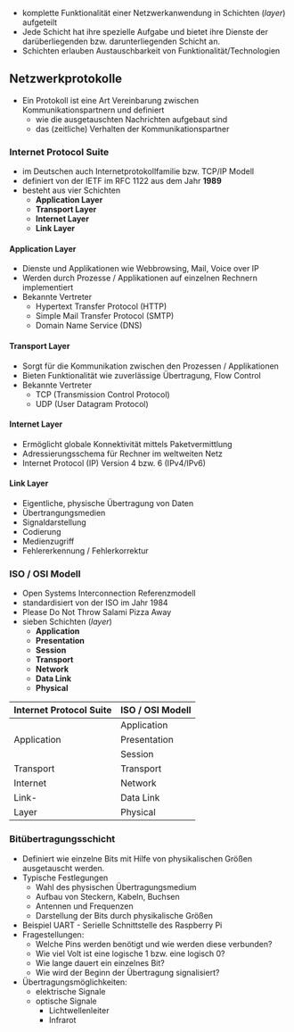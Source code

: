 - komplette Funktionalität einer Netzwerkanwendung in Schichten (*layer*) aufgeteilt
- Jede Schicht hat ihre spezielle Aufgabe und bietet ihre Dienste der darüberliegenden bzw. darunterliegenden Schicht an.
- Schichten erlauben Austauschbarkeit von Funktionalität/Technologien
## Netzwerkprotokolle
- Ein Protokoll ist eine Art Vereinbarung zwischen Kommunikationspartnern und definiert
	- wie die ausgetauschten Nachrichten aufgebaut sind
	- das (zeitliche) Verhalten der Kommunikationspartner
### Internet Protocol Suite
- im Deutschen auch Internetprotokollfamilie bzw. TCP/IP Modell
- definiert von der IETF im RFC 1122 aus dem Jahr **1989**
- besteht aus vier Schichten
	- **Application Layer**
	- **Transport Layer**
	- **Internet Layer**
	- **Link Layer**
#### Application Layer
- Dienste und Applikationen wie Webbrowsing, Mail, Voice over IP
- Werden durch Prozesse / Applikationen auf einzelnen Rechnern implementiert
- Bekannte Vertreter
	- Hypertext Transfer Protocol (HTTP)
	- Simple Mail Transfer Protocol (SMTP)
	- Domain Name Service (DNS)
#### Transport Layer
- Sorgt für die Kommunikation zwischen den Prozessen / Applikationen
- Bieten Funktionalität wie zuverlässige Übertragung, Flow Control
- Bekannte Vertreter
	- TCP (Transmission Control Protocol)
	- UDP (User Datagram Protocol)
#### Internet Layer
- Ermöglicht globale Konnektivität mittels Paketvermittlung
- Adressierungsschema für Rechner im weltweiten Netz
- Internet Protocol (IP) Version 4 bzw. 6 (IPv4/IPv6)
#### Link Layer
- Eigentliche, physische Übertragung von Daten
- Übertrangungsmedien
- Signaldarstellung
- Codierung
- Medienzugriff
- Fehlererkennung / Fehlerkorrektur
### ISO / OSI Modell
- Open Systems Interconnection Referenzmodell
- standardisiert von der ISO im Jahr 1984
- Please Do Not Throw Salami Pizza Away
- sieben Schichten (*layer*)
	- **Application**
	- **Presentation**
	- **Session**
	- **Transport**
	- **Network**
	- **Data Link**
	- **Physical**

| Internet Protocol Suite | ISO / OSI Modell |
| ----------------------- | ---------------- |
|                         | Application      |
| Application             | Presentation     |
|                         | Session          |
| Transport               | Transport        |
| Internet                | Network          |
| Link-                   | Data Link        |
| Layer                   | Physical         |
### Bitübertragungsschicht
- Definiert wie einzelne Bits mit Hilfe von physikalischen Größen ausgetauscht werden.
- Typische Festlegungen
	- Wahl des physischen Übertragungsmedium
	- Aufbau von Steckern, Kabeln, Buchsen
	- Antennen und Frequenzen
	- Darstellung der Bits durch physikalische Größen
- Beispiel UART - Serielle Schnittstelle des Raspberry Pi
- Fragestellungen:
	- Welche Pins werden benötigt und wie werden diese verbunden?
	- Wie viel Volt ist eine logische 1 bzw. eine logisch 0?
	- Wie lange dauert ein einzelnes Bit?
	- Wie wird der Beginn der Übertragung signalisiert?
- Übertragungsmöglichkeiten:
	- elektrische Signale
	- optische Signale
		- Lichtwellenleiter
		- Infrarot